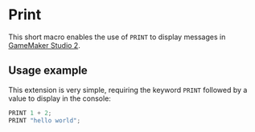 # Print

This short macro enables the use of `PRINT` to display messages in [GameMaker Studio 2](https://www.yoyogames.com/gamemaker).

## Usage example

This extension is very simple, requiring the keyword `PRINT` followed by a value to display in the console:

```js
PRINT 1 + 2;
PRINT "hello world";
```